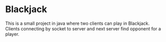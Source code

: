 # Blackjack
This is a small project in java where two clients can play in Blackjack.
Clients connecting by socket to server and next server find opponent for a player.
